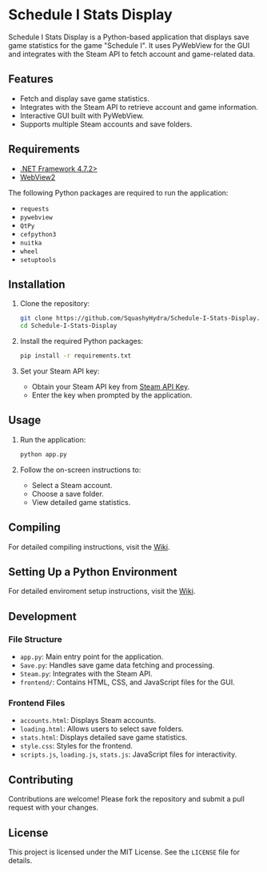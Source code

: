 # Schedule I Stats Display

Schedule I Stats Display is a Python-based application that displays save game statistics for the game "Schedule I". It uses PyWebView for the GUI and integrates with the Steam API to fetch account and game-related data.

## Features

- Fetch and display save game statistics.
- Integrates with the Steam API to retrieve account and game information.
- Interactive GUI built with PyWebView.
- Supports multiple Steam accounts and save folders.

## Requirements
 - [.NET Framework 4.7.2>](https://dotnet.microsoft.com/en-us/download/dotnet-framework)
 - [WebView2](developer.microsoft.com/en-us/microsoft-edge/webview2#download)

The following Python packages are required to run the application:
- `requests`
- `pywebview`
- `QtPy`
- `cefpython3`
- `nuitka`
- `wheel`
- `setuptools`

## Installation

1. Clone the repository:
   ```bash
   git clone https://github.com/SquashyHydra/Schedule-I-Stats-Display.git
   cd Schedule-I-Stats-Display
   ```

2. Install the required Python packages:
   ```bash
   pip install -r requirements.txt
   ```

3. Set your Steam API key:
   - Obtain your Steam API key from [Steam API Key](https://steamcommunity.com/dev/apikey).
   - Enter the key when prompted by the application.

## Usage

1. Run the application:
   ```bash
   python app.py
   ```

2. Follow the on-screen instructions to:
   - Select a Steam account.
   - Choose a save folder.
   - View detailed game statistics.

## Compiling

For detailed compiling instructions, visit the [Wiki](https://github.com/SquashyHydra/Schedule-I-Stats/wiki/Compiling-to-windows-executable).

## Setting Up a Python Environment

For detailed enviroment setup instructions, visit the [Wiki](https://github.com/SquashyHydra/Schedule-I-Stats/wiki/Setting-Up-a-Python-Environment).

## Development

### File Structure

- `app.py`: Main entry point for the application.
- `Save.py`: Handles save game data fetching and processing.
- `Steam.py`: Integrates with the Steam API.
- `frontend/`: Contains HTML, CSS, and JavaScript files for the GUI.

### Frontend Files

- `accounts.html`: Displays Steam accounts.
- `loading.html`: Allows users to select save folders.
- `stats.html`: Displays detailed save game statistics.
- `style.css`: Styles for the frontend.
- `scripts.js`, `loading.js`, `stats.js`: JavaScript files for interactivity.

## Contributing

Contributions are welcome! Please fork the repository and submit a pull request with your changes.

## License

This project is licensed under the MIT License. See the `LICENSE` file for details.
